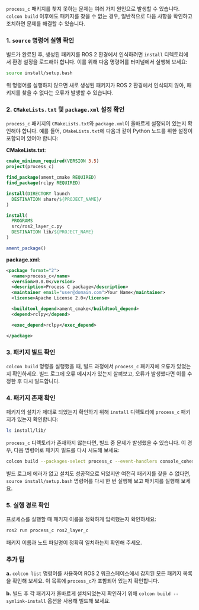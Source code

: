 `process_c` 패키지를 찾지 못하는 문제는 여러 가지 원인으로 발생할 수 있습니다. `colcon build` 이후에도 패키지를 찾을 수 없는 경우, 일반적으로 다음 사항을 확인하고 조치하면 문제를 해결할 수 있습니다.

### 1. `source` 명령어 실행 확인
빌드가 완료된 후, 생성된 패키지를 ROS 2 환경에서 인식하려면 `install` 디렉토리에서 환경 설정을 로드해야 합니다. 이를 위해 다음 명령어를 터미널에서 실행해 보세요:

```bash
source install/setup.bash
```

위 명령어를 실행하지 않으면 새로 생성된 패키지가 ROS 2 환경에서 인식되지 않아, 패키지를 찾을 수 없다는 오류가 발생할 수 있습니다.

### 2. `CMakeLists.txt` 및 `package.xml` 설정 확인
`process_c` 패키지의 `CMakeLists.txt`와 `package.xml`이 올바르게 설정되어 있는지 확인해야 합니다. 예를 들어, `CMakeLists.txt`에 다음과 같이 Python 노드를 위한 설정이 포함되어 있어야 합니다:

**CMakeLists.txt**:
```cmake
cmake_minimum_required(VERSION 3.5)
project(process_c)

find_package(ament_cmake REQUIRED)
find_package(rclpy REQUIRED)

install(DIRECTORY launch
  DESTINATION share/${PROJECT_NAME}/
)

install(
  PROGRAMS
  src/ros2_layer_c.py
  DESTINATION lib/${PROJECT_NAME}
)

ament_package()
```

**package.xml**:
```xml
<package format="2">
  <name>process_c</name>
  <version>0.0.0</version>
  <description>Process C package</description>
  <maintainer email="user@domain.com">Your Name</maintainer>
  <license>Apache License 2.0</license>

  <buildtool_depend>ament_cmake</buildtool_depend>
  <depend>rclpy</depend>

  <exec_depend>rclpy</exec_depend>

</package>
```

### 3. 패키지 빌드 확인
`colcon build` 명령을 실행했을 때, 빌드 과정에서 `process_c` 패키지에 오류가 있었는지 확인하세요. 빌드 로그에 오류 메시지가 있는지 살펴보고, 오류가 발생했다면 이를 수정한 후 다시 빌드합니다.

### 4. 패키지 존재 확인
패키지의 설치가 제대로 되었는지 확인하기 위해 `install` 디렉토리에 `process_c` 패키지가 있는지 확인합니다:

```bash
ls install/lib/
```

`process_c` 디렉토리가 존재하지 않는다면, 빌드 중 문제가 발생했을 수 있습니다. 이 경우, 다음 명령어로 패키지 빌드를 다시 시도해 보세요:

```bash
colcon build --packages-select process_c --event-handlers console_cohesion+
```

빌드 로그에 에러가 없고 설치도 성공적으로 되었지만 여전히 패키지를 찾을 수 없다면, `source install/setup.bash` 명령어를 다시 한 번 실행해 보고 패키지를 실행해 보세요.

### 5. 실행 경로 확인
프로세스를 실행할 때 패키지 이름을 정확하게 입력했는지 확인하세요:

```bash
ros2 run process_c ros2_layer_c
```

패키지 이름과 노드 파일명이 정확히 일치하는지 확인해 주세요.

### 추가 팁
**a.** `colcon list` 명령어를 사용하여 ROS 2 워크스페이스에서 감지된 모든 패키지 목록을 확인해 보세요. 이 목록에 `process_c`가 포함되어 있는지 확인합니다.

**b.** 빌드 후 각 패키지가 올바르게 설치되었는지 확인하기 위해 `colcon build --symlink-install` 옵션을 사용해 빌드해 보세요.
